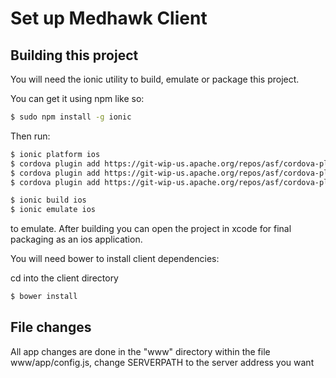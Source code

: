 Set up Medhawk Client
=====================

## Building this project

You will need the ionic utility to build, emulate or package this project.

You can get it using npm like so:

```bash
$ sudo npm install -g ionic
```

Then run:

```bash
$ ionic platform ios
$ cordova plugin add https://git-wip-us.apache.org/repos/asf/cordova-plugin-inappbrowser.git
$ cordova plugin add https://git-wip-us.apache.org/repos/asf/cordova-plugin-file.git
$ cordova plugin add https://git-wip-us.apache.org/repos/asf/cordova-plugin-dialogs.git

$ ionic build ios
$ ionic emulate ios


```

to emulate. After building you can open the project in xcode for final
packaging as an ios application.


You will need bower to install client dependencies:

cd into the client directory
```bash
$ bower install
``` 

## File changes
All app changes are done in the "www" directory 
  within the file www/app/config.js, change SERVERPATH to the server address you want
  